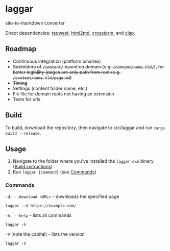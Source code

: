 # laggar
 site-to-markdown converter

Direct dependencies: [reqwest](https://crates.io/crates/reqwest), [html2md](https://crates.io/crates/html2md), [crossterm](https://crates.io/crates/crossterm), and [clap](https://crates.io/crates/clap).

## Roadmap

+ Continuous integration (platform binaries)
+ ~~Subfolders of `/content/` based on domain (e.g. `/content/name.tld/`), for better legibility (pages are only path from root (e.g. `/content/name.tld/page.md`)~~
+ ~~Timing~~
+ Settings (content folder name, etc.)
+ Fix file for domain roots not having an extension
+ Tests for urls

## Build

To build, download the repository, then navigate to src/laggar and run `cargo build --release`.

## Usage

1. Navigate to the folder where you've installed the `laggar.exe` binary ([Build instructions](#build))
2. Run `laggar {command}` (see [Commands](#commands))

### Commands

`-d, --download <URL>` - downloads the specified page

```plaintext
laggar --d https://example.com/
```

`-h, --help` - lists all commands

```plaintext
laggar -h
```

`-V` (note the capital) - lists the version

```plaintext
laggar -V
```
